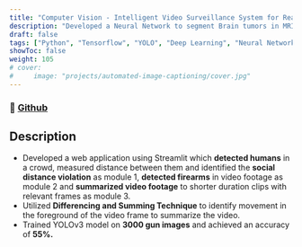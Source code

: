 ```yaml
---
title: "Computer Vision - Intelligent Video Surveillance System for Real-time Crowd Analysis"
description: "Developed a Neural Network to segment Brain tumors in MRI images"
draft: false
tags: ["Python", "Tensorflow", "YOLO", "Deep Learning", "Neural Network"]
showToc: false
weight: 105
# cover:
#     image: "projects/automated-image-captioning/cover.jpg"
--- 
```

### 🔗 [Github](https://github.com/kartikrawool/Brain-Tumor-Segmentation)

## Description
- Developed a web application using Streamlit which **detected humans** in a crowd, measured distance between them
and identified the **social distance violation** as module 1, **detected firearms** in video footage as module 2 and
**summarized video footage** to shorter duration clips with relevant frames as module 3.
- Utilized **Differencing and Summing Technique** to identify movement in the foreground of the video frame to
summarize the video.
- Trained YOLOv3 model on **3000 gun images** and achieved an accuracy of **55%.**